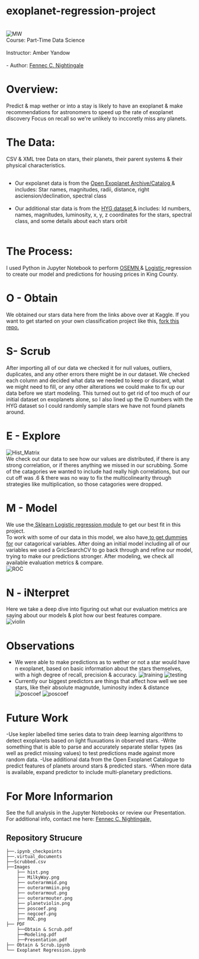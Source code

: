 # exoplanet-regression-project
<br> ![MW](Images/MilkyWay.jpg) </br>
Course: Part-Time Data Science <br>
<br> Instructor: Amber Yandow </br> 
<br>- Author: [Fennec C. Nightingale](mailto:fenneccharles@gmail.com) 
# Overview: 
Predict & map wether or into a stay is likely to have an exoplanet & make recommendations for astronomers to speed up the rate of exoplanet discovery Focus on recall so we're unlikely to inccoretly miss any planets. 

# The Data:
CSV & XML tree Data on stars, their planets, their parent systems & their physical characteristics.<br> <br>
- Our expolanet data is from the <a href="https://github.com/astronexus/HYG-Database"> Open Exoplanet Archive/Catalog </a> & includes: Star names, magnitudes, radii, distance, right asciension/declination, spectral class</br> <br>
- Our additional star data is from the <a href="https://github.com/astronexus/HYG-Database"> HYG dataset </a> & includes: Id numbers, names, magnitudes, luminosity, x, y, z coordinates for the stars, spectral class, and some details about each stars orbit</br>  <br>

# The Process:
I used Python in Jupyter Notebook to perform <a href="https://machinelearningmastery.com/how-to-work-through-a-problem-like-a-data-scientist/"> OSEMN </a> & <a href="https://en.wikipedia.org/wiki/Logistic_regression#:~:text=Logistic%20regression%20is%20a%20statistical,a%20form%20of%20binary%20regression)."> Logistic </a> regression to create our model and predictions for housing prices in King County. 

# O - Obtain 
We obtained our stars data here from the links above over at Kaggle. If you want to get started on your own classification project like this, <a href="https://github.com/learn-co-curriculum/dsc-phase-3-project"> fork this repo.</a><br>

# S- Scrub 
After importing all of our data we checked it for null values, outliers, duplicates, and any other errors there might be in our dataset. We checked each column and decided what data we needed to keep or discard, what we might need to fill, or any other alterations we could make to fix up our data before we start modeling. This turned out to get rid of too much of our initial dataset on exoplanets alone, so I also lined up the ID numbers with the HYG dataset so I could randomly sample stars we have not found planets around. 

# E - Explore 
![Hist_Matrix](Images/hist.png) <br>
We check out our data to see how our values are distributed, if there is any strong correlation, or if theres anything we missed in our scrubbing. Some of the catagories we wanted to include had really high correlations, but our cut off was .6 & there was no way to fix the multicolinearity through strategies like multiplication, so those catagories were dropped.</br>

# M - Model 
We use the<a href="https://scikit-learn.org/stable/modules/generated/sklearn.linear_model.LogisticRegression.html"> Sklearn Logistic regression module</a> to get our best fit in this project.<br> To work with some of our data in this model, we also have<a href="https://stattrek.com/multiple-regression/dummy-variables.aspx"> to get dummies for</a> our catagorical variables. After doing an initial model including all of our variables we used a GricSearchCV to go back through and refine our model, trying to make our predictions stronger. After modeling, we check all available evaluation metrics & compare. <br>
![ROC](Images/ROC.png) </br>


 # N - iNterpret 
 Here we take a deep dive into figuring out what our evaluation metrics are saying about our models & plot how our best features compare. </br>
 ![violin](Images/planetviolin.png)

 # Observations
 - We were able to make predictions as to wether or not a star would have n exoplanet, based on basic information about the stars themselves, with a high degree of recall, precision & accuracy. 
 ![training](Images/train.png)
 ![testing](Images/testing.png)
 - Currently our biggest predictors are things that affect how well we see stars, like their absolute magnutde, luminosity index & distance
 ![poscoef](Images/poscoef.png)
 ![poscoef](Images/negcoef.png)

# Future Work
-Use kepler labelled time series data to train deep learning algorithms to detect exoplanets based on light fluxuations in observed stars.
-Write something that is able to parse and accurately separate stellar types (as well as predict missing values) to test predictions made against more random data. 
-Use additional data from the Open Exoplanet Catalogue to predict features of planets around stars & predicted stars. 
-When more data is available, expand predictor to include multi-planetary predictions.

# For More Informarion
See the full analysis in the Jupyter Notebooks or review our Presentation.
For additional info, contact me here: 
[Fennec C. Nightingale,](mailto:fenneccharles@gmail.com)

## Repository Strucure
```
├──.ipynb_checkpoints
├──.virtual_documents
├──Scrubbed.csv
├──Images
    ├── hist.png
    ├── MilkyWay.png
    ├── outerarmmid.png
    ├── outerarmmiin.png
    ├── outerarmout.png
    ├── outerarmouter.png
    ├── planetviolin.png
    ├── poscoef.png
    ├── negcoef.png
    ├── ROC.png
├── PDF
    ├──Obtain & Scrub.pdf
    ├──Modeling.pdf
    ├──Presentation.pdf
├── Obtain & Scrub.ipynb
└── Exoplanet Regression.ipynb

